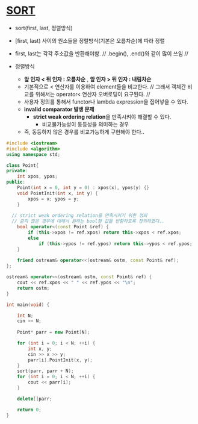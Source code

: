 # [SORT](https://en.cppreference.com/w/cpp/algorithm/sort)

  - sort(first, last, 정렬방식)   
  
  - [first, last) 사이의 원소들을 정렬방식(기본은 오름차순)에 따라 정렬   
  
  - first, last는 각각 주소값을 반환해야함. // .begin(), .end()와 같이 많이 쓰임 //   
  
  - 정렬방식
    - **앞 인자 < 뒤 인자 : 오름차순** , **앞 인자 > 뒤 인자 : 내림차순**
    - 기본적으로 < 연산자를 이용하여 element들을 비교한다. // 그래서 객체간 비교를 위해서는 operator< 연산자 오버로딩이 요구된다. //
    - 사용자 정의를 통해서 functor나 lambda expression을 집어넣을 수 있다.
    - **invalid comparator 발생 문제**    
      - **strict weak ordering relation**을 만족시켜야 해결할 수 있다.
        - 비교불가능성이 동등성을 의미하는 경우
	- 즉, 동등하지 않은 경우를 비교가능하게 구현해야 한다..

```cpp
#include <iostream>
#include <algorithm>
using namespace std;

class Point{
private:
	int xpos, ypos;
public:
	Point(int x = 0, int y = 0) : xpos(x), ypos(y) {}
	void PointInit(int x, int y) {
		xpos = x; ypos = y;
	}
  
  // strict weak ordering relation을 만족시키기 위한 정의
  // 같지 않은 경우에 대해서 원하는 bool형 값을 반환하도록 정의하였다..
	bool operator<(const Point &ref) {
		if (this->xpos != ref.xpos) return this->xpos < ref.xpos;
		else
			if (this->ypos != ref.ypos) return this->ypos < ref.ypos;
	}
  
	friend ostream& operator<<(ostream& ostm, const Point& ref);
};

ostream& operator<<(ostream& ostm, const Point& ref) {
	cout << ref.xpos << " " << ref.ypos << "\n";
	return ostm;
}

int main(void) {

	int N;
	cin >> N;
	
	Point* parr = new Point[N];

	for (int i = 0; i < N; ++i) {
		int x, y;
		cin >> x >> y;
		parr[i].PointInit(x, y);
	}
	sort(parr, parr + N);
	for (int i = 0; i < N; ++i) {
		cout << parr[i];
	}

	delete[]parr;

	return 0;
}
```
